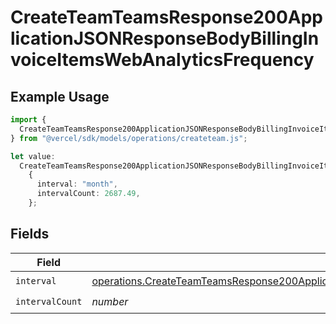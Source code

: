 # CreateTeamTeamsResponse200ApplicationJSONResponseBodyBillingInvoiceItemsWebAnalyticsFrequency

## Example Usage

```typescript
import {
  CreateTeamTeamsResponse200ApplicationJSONResponseBodyBillingInvoiceItemsWebAnalyticsFrequency,
} from "@vercel/sdk/models/operations/createteam.js";

let value:
  CreateTeamTeamsResponse200ApplicationJSONResponseBodyBillingInvoiceItemsWebAnalyticsFrequency =
    {
      interval: "month",
      intervalCount: 2687.49,
    };
```

## Fields

| Field                                                                                                                                                                                                                              | Type                                                                                                                                                                                                                               | Required                                                                                                                                                                                                                           | Description                                                                                                                                                                                                                        |
| ---------------------------------------------------------------------------------------------------------------------------------------------------------------------------------------------------------------------------------- | ---------------------------------------------------------------------------------------------------------------------------------------------------------------------------------------------------------------------------------- | ---------------------------------------------------------------------------------------------------------------------------------------------------------------------------------------------------------------------------------- | ---------------------------------------------------------------------------------------------------------------------------------------------------------------------------------------------------------------------------------- |
| `interval`                                                                                                                                                                                                                         | [operations.CreateTeamTeamsResponse200ApplicationJSONResponseBodyBillingInvoiceItemsWebAnalyticsInterval](../../models/operations/createteamteamsresponse200applicationjsonresponsebodybillinginvoiceitemswebanalyticsinterval.md) | :heavy_check_mark:                                                                                                                                                                                                                 | N/A                                                                                                                                                                                                                                |
| `intervalCount`                                                                                                                                                                                                                    | *number*                                                                                                                                                                                                                           | :heavy_check_mark:                                                                                                                                                                                                                 | N/A                                                                                                                                                                                                                                |